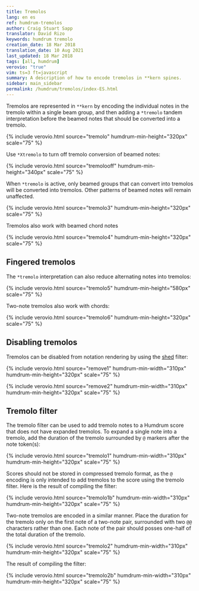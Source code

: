 ```yaml
---
title: Tremolos
lang: en es
ref: humdrum-tremolos
author: Craig Stuart Sapp
translator: David Rizo
keywords: humdrum tremolo
creation_date: 18 Mar 2018
translation_date: 10 Aug 2021
last_updated: 18 Mar 2018
tags: [all, humdrum]
verovio: "true"
vim: ts=3 ft=javascript
summary: A description of how to encode tremolos in **kern spines.
sidebar: main_sidebar
permalink: /humdrum/tremolos/index-ES.html
---
```


Tremolos are represented in `**kern` by encoding the individual notes
in the tremolo within a single beam group, and then adding a
`*tremolo` tandem interpretation before the beamed notes that should
be converted into a tremolo.

{% include verovio.html
	source="tremolo"
	humdrum-min-height="320px"
	scale="75"
%}
<script type="application/json" id="tremolo">
**kern
*M3/4
=1
16eLL
16e
16e
16eJJ
*tremolo
16eLL
16e
16e
16eJJ
16fLL
16f
16e
16eJJ
=2
8fL
8f
8f
8f
8f
8fJ
*Xtremolo
=
*-
</script>

Use `*Xtremolo` to turn off tremolo conversion of beamed notes:

{% include verovio.html
	source="tremolooff"
	humdrum-min-height="340px"
	scale="75"
%}
<script type="application/json" id="tremolooff">
**kern
*M3/4
16eLL
16e
16e
16eJJ
*tremolo
16eLL
16e
16e
16eJJ
*Xtremolo
16fLL
16f
16e
16eJJ
=
*-
</script>



When `*tremolo` is active, only beamed groups that can convert into tremolos
will be converted into tremolos.  Other patterns of beamed notes will remain
unaffected.


{% include verovio.html
	source="tremolo3"
	humdrum-min-height="320px"
	scale="75"
%}
<script type="application/json" id="tremolo3">
**kern
*M3/4
*tremolo
16eLL
16e
16e
16eJJ
16eLL
16f
16g
16fJJ
32fLL
32f
32f
32f
32e
32e
32e
32eJJ
=
*-
</script>


Tremolos also work with beamed chord notes


{% include verovio.html
	source="tremolo4"
	humdrum-min-height="320px"
	scale="75"
%}
<script type="application/json" id="tremolo4">
**kern
*M3/4
16e 16g 16bLL
16e 16g 16b
16e 16g 16b
16e 16g 16bJJ
*tremolo
16e 16gLL
16e 16g
16e 16g
16e 16gJJ
16e 16g 16bLL
16e 16g 16b
16e 16g 16b
16e 16g 16bJJ
=
*-
</script>

## Fingered tremolos ##

The `*tremolo` interpretation can also reduce alternating notes into
tremolos:

{% include verovio.html
	source="tremolo5"
	humdrum-min-height="580px"
	scale="75"
%}
<script type="application/json" id="tremolo5">
**kern
*M3/4
=
16eLL
16g
16e
16gJJ
*tremolo
16eLL
16g
16e
16g
16e
16g
16e
16gJJ
=
16eLL
16g
16e
16g
16e
16g
16e
16g
16e
16g
16e
16gJJ
=
*-
</script>


Two-note tremolos also work with chords:

{% include verovio.html
	source="tremolo6"
	humdrum-min-height="320px"
	scale="75"
%}
<script type="application/json" id="tremolo6">
**kern
*M3/4
*tremolo
16eLL
16g
16e
16gJJ
16e 16g 16bLL
16g 16b 16dd
16e 16g 16b
16g 16b 16ddJJ
16eLL
16g 16b 16dd
16e
16g 16b 16ddJJ
=
*-
</script>



## Disabling tremolos ##

Tremolos can be disabled from notation rendering by using the
[shed](/filter/shed) filter:


{% include verovio.html
	source="remove1"
	humdrum-min-width="310px"
	humdrum-min-height="320px"
	scale="75"
%}
<script type="application/json" id="remove1">
**kern
*M3/4
*tremolo
16eLL
16g
16e
16gJJ
16e 16g 16bLL
16g 16b 16dd
16e 16g 16b
16g 16b 16ddJJ
16eLL
16g 16b 16dd
16e
16g 16b 16ddJJ
=
*-
</script>

{% include verovio.html
	source="remove2"
	humdrum-min-width="310px"
	humdrum-min-height="320px"
	scale="75"
%}
<script type="application/json" id="remove2">
!!!filter: shed -e 's/^X?tremolo$//I'
**kern
*M3/4
*tremolo
16eLL
16g
16e
16gJJ
16e 16g 16bLL
16g 16b 16dd
16e 16g 16b
16g 16b 16ddJJ
16eLL
16g 16b 16dd
16e
16g 16b 16ddJJ
=
*-
</script>


## Tremolo filter ##

The tremolo filter can be used to add tremolo notes to a Humdrum
score that does not have expanded tremolos.  To expand a single
note into a tremolo, add the duration of the tremolo surrounded by
`@` markers after the note token(s):

{% include verovio.html
	source="tremolo1"
	humdrum-min-width="310px"
	humdrum-min-height="320px"
	scale="75"
%}
<script type="application/json" id="tremolo1">
!!!filter: tremolo
**kern
*clefG2
*M4/4
=1
1c@16@
=2
2d@8@
2e@32@
=
*-
</script>

Scores should not be stored in compressed tremolo format, as the
`@` encoding is only intended to add tremolos to the score using
the tremolo filter.  Here is the result of compiling the filter:

{% include verovio.html
	source="tremolo1b"
	humdrum-min-width="310px"
	humdrum-min-height="320px"
	scale="75"
%}
<script type="application/json" id="tremolo1b">
!!!Xfilter: tremolo
**kern
*clefG2
*M4/4
=1
*tremolo
16cLL
16c
16c
16c
16c
16c
16c
16c
16c
16c
16c
16c
16c
16c
16c
16cJJ
=2
8dL
8d
8d
8dJ
32eLLL
32e
32e
32e
32e
32e
32e
32e
32e
32e
32e
32e
32e
32e
32e
32eJJJ
*Xtremolo
=
*-
</script>


Two-note tremolos are encoded in a similar manner.  Place the
duration for the tremolo only on the first note of a two-note pair,
surrounded with two `@@` characters rather than one.  Each note of
the pair should posses one-half of the total duration of the tremolo.

{% include verovio.html
	source="tremolo2"
	humdrum-min-width="310px"
	humdrum-min-height="320px"
	scale="75"
%}
<script type="application/json" id="tremolo2">
!!!filter: tremolo
**kern
*clefG2
*M4/4
=1
2c@@16@@
2d
=2
4d@@8@@L
4eJ
4e@@32@@L
4fJ
=
*-
</script>



The result of compiling the filter:

{% include verovio.html
	source="tremolo2b"
	humdrum-min-width="310px"
	humdrum-min-height="320px"
	scale="75"
%}
<script type="application/json" id="tremolo2b">
!!!Xfilter: tremolo
**kern
*clefG2
*M4/4
=1
*tremolo
16cLL
16d
16c
16d
16c
16d
16c
16d
16c
16d
16c
16d
16c
16d
16c
16dJJ
=2
8dL
8e
8d
8eJ
32eLLL
32f
32e
32f
32e
32f
32e
32f
32e
32f
32e
32f
32e
32f
32e
32fJJJ
*Xtremolo
=
*-
</script>


